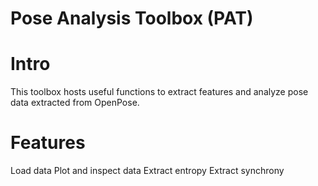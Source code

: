 # Pose Analysis Toolbox (PAT)

# Intro
This toolbox hosts useful functions to extract features and analyze pose data extracted from OpenPose. 

# Features
Load data 
Plot and inspect data 
Extract entropy 
Extract synchrony 
